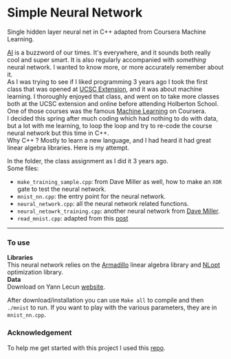 # Simple Neural Network
Single hidden layer neural net in C++ adapted from Coursera Machine Learning.  

[AI](https://en.wikipedia.org/wiki/Artificial_intelligence) is a buzzword of our times. It's everywhere, and it sounds both really 
cool and super smart. It is also regularly accompanied with *something* neural network. I wanted to know more, or more accurately remember about it.   
As I was trying to see if I liked programming 3 years ago I took the first class that was opened at [UCSC Extension](https://www.ucsc-extension.edu/), and it was about machine learning.
I thoroughly enjoyed that class, and went on to take more classes both at the UCSC extension and online before attending Holberton School.
One of those courses was the famous [Machine Learning](https://www.coursera.org/learn/machine-learning) on Coursera.   
I decided this spring after much coding which had nothing to do with data, but a lot with me learning, to loop the loop and try to re-code
the course neural network but this time in C++.  
Why C++ ? Mostly to learn a new language, and I had heard it had great linear algebra libraries.
Here is my attempt.  

In the folder, the class assignment as I did it 3 years ago.  
Some files:  
- ```make_training_sample.cpp```: from Dave Miller as well, how to make an `XOR` gate to test the neural network.  
- ```mnist_nn.cpp```: the entry point for the neural network.  
- ```neural_network.cpp```: all the neural network related functions.   
- ```neural_netowrk_training.cpp```: another neural network from [Dave Miller](http://millermattson.com/dave).  
- ```read_mnist.cpp```: adapted from this [post](http://eric-yuan.me/cpp-read-mnist/)   
_____
### To use
**Libraries**  
This neural network relies on the [Armadillo](http://arma.sourceforge.net/) linear algebra library and [NLopt](http://ab-initio.mit.edu/wiki/index.php/NLopt_C-plus-plus_Reference) optimization library.  
**Data**  
Download on Yann Lecun [website](http://yann.lecun.com/exdb/mnist/).  

After download/installation you can use `Make all` to compile and then `./mnist` to run. 
If you want to play with the various parameters, they are in ```mnist_nn.cpp```.   

### Acknowledgement  
To help me get started with this project I used this [repo](https://github.com/joedivita/Machine-Learning-Series/blob/master/Part6-Neural-Net-Backpropagation/main6.cpp).
